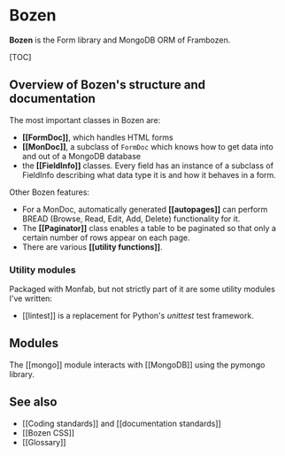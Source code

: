# Bozen

**Bozen** is the Form library and MongoDB ORM of Frambozen.

[TOC]

## Overview of Bozen's structure and documentation

The most important classes in Bozen are:

* **[[FormDoc]]**, which handles HTML forms
* **[[MonDoc]]**, a subclass of `FormDoc` which knows how to get data into and out of a MongoDB database
* the **[[FieldInfo]]** classes. Every field has an instance of a subclass of FieldInfo describing what data type it is and how it behaves in a form.

Other Bozen features:

* For a MonDoc, automatically generated **[[autopages]]** can perform BREAD (Browse, Read, Edit, Add, Delete) functionality for it.
* The **[[Paginator]]** class enables a table to be paginated so that only a certain number of rows appear on each page.
* There are various **[[utility functions]]**.

### Utility modules

Packaged with Monfab, but not strictly part of it are some utility modules I've written:

* [[lintest]] is a replacement for Python's *unittest* test framework.

## Modules

The [[mongo]] module interacts with [[MongoDB]] using the pymongo library.

## See also

* [[Coding standards]] and [[documentation standards]]
* [[Bozen CSS]]
* [[Glossary]]
